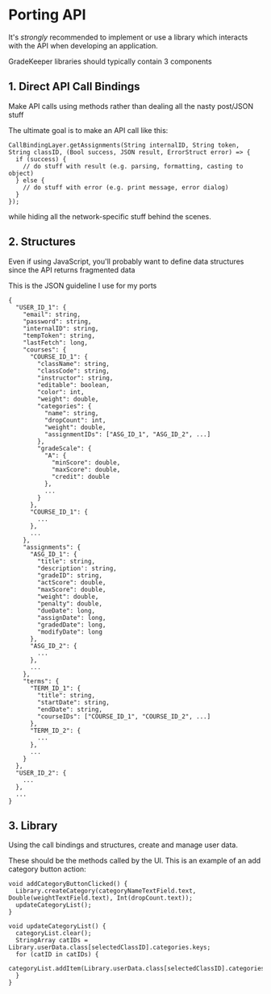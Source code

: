 # Porting API

It's *strongly* recommended to implement or use a library which interacts with the API when developing an application.

GradeKeeper libraries should typically contain 3 components

## 1. Direct API Call Bindings

Make API calls using methods rather than dealing all the nasty post/JSON stuff

The ultimate goal is to make an API call like this:
```
CallBindingLayer.getAssignments(String internalID, String token, String classID, (Bool success, JSON result, ErrorStruct error) => {
  if (success) {
    // do stuff with result (e.g. parsing, formatting, casting to object)
  } else {
    // do stuff with error (e.g. print message, error dialog)
  }
});
```
while hiding all the network-specific stuff behind the scenes.

## 2. Structures
Even if using JavaScript, you'll probably want to define data structures since the API returns fragmented data

This is the JSON guideline I use for my ports
```
{
  "USER_ID_1": {
    "email": string,
    "password": string,
    "internalID": string,
    "tempToken": string,
    "lastFetch": long,
    "courses": {
      "COURSE_ID_1": {
        "className": string,
        "classCode": string,
        "instructor": string,
        "editable": boolean,
        "color": int,
        "weight": double,
        "categories": {
          "name": string,
          "dropCount": int,
          "weight": double,
          "assignmentIDs": ["ASG_ID_1", "ASG_ID_2", ...]
        },
        "gradeScale": {
          "A": {
            "minScore": double,
            "maxScore": double,
            "credit": double
          },
          ...
        }
      },
      "COURSE_ID_1": {
        ...
      },
      ...
    },
    "assignments": {
      "ASG_ID_1": {
        "title": string,
        "description': string,
        "gradeID": string,
        "actScore": double,
        "maxScore": double,
        "weight": double,
        "penalty": double,
        "dueDate": long,
        "assignDate": long,
        "gradedDate": long,
        "modifyDate": long
      },
      "ASG_ID_2": {
        ...
      },
      ...
    },
    "terms": {
      "TERM_ID_1": {
        "title": string,
        "startDate": string,
        "endDate": string,
        "courseIDs": ["COURSE_ID_1", "COURSE_ID_2", ...]
      },
      "TERM_ID_2": {
        ...
      },
      ...
    }
  },
  "USER_ID_2": {
    ...
  },
  ...
}
```

## 3. Library

Using the call bindings and structures, create and manage user data.

These should be the methods called by the UI. This is an example of an add category button action:
```
void addCategoryButtonClicked() {
  Library.createCategory(categoryNameTextField.text, Double(weightTextField.text), Int(dropCount.text));
  updateCategoryList();
}

void updateCategoryList() {
  categoryList.clear();
  StringArray catIDs = Library.userData.class[selectedClassID].categories.keys;
  for (catID in catIDs) {
    categoryList.addItem(Library.userData.class[selectedClassID].categories[catID].name);
  }
}
```

